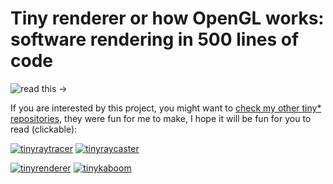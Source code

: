 # Tiny renderer or how OpenGL works: software rendering in 500 lines of code

![read this ->](https://raw.githubusercontent.com/ssloy/tinyraycaster/master/doc/readthis.png?2)

If you are interested by this project, you might want to [check my other tiny* repositories](https://github.com/ssloy), they were fun for me to make, I hope it will be fun for you to read (clickable):

[![tinyraytracer](https://raw.githubusercontent.com/ssloy/tinyraycaster/master/doc/tinyraytracer.jpg)](https://github.com/ssloy/tinyraytracer/wiki)
[![tinyraycaster](https://raw.githubusercontent.com/ssloy/tinyraycaster/master/doc/tinyraycaster.jpg)](https://github.com/ssloy/tinyraycaster/wiki)

[![tinyrenderer](https://raw.githubusercontent.com/ssloy/tinyraycaster/master/doc/tinyrenderer_border.jpg)](https://github.com/ssloy/tinyrenderer/wiki/Lesson-0:-getting-started)
[![tinykaboom](https://raw.githubusercontent.com/ssloy/tinyraycaster/master/doc/tinykaboom.jpg)](https://github.com/ssloy/tinykaboom/wiki)
